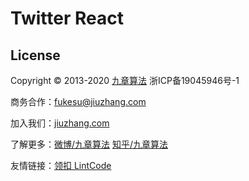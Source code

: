 # Twitter React

## License

Copyright © 2013-2020 [九章算法](https://jiuzhang.com) 浙ICP备19045946号-1

商务合作：[fukesu@jiuzhang.com](mailto:fukesu@jiuzhang.com)

加入我们：[jiuzhang.com](https://jiuzhang.com/joinus)

了解更多：[微博/九章算法](http://weibo.com/ninechapter) [知乎/九章算法](https://www.zhihu.com/people/crackinterview)

友情链接：[领扣 LintCode](https://www.lintcode.com/)
